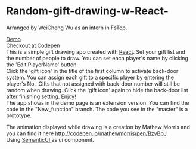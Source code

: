 # Random-gift-drawing-w-React-

Arranged by WeiCheng Wu as an intern in FsTop.

<p> <a href="iiia.github.io/Random-gift-drawing-w-React-">Demo</a>
  </br>
  <a href="http://codepen.io/spencerwu85/pen/wWbPOm"> Checkout at Codepen</a>
  </br>
This is a simple gift drawing app created with  <a href="https://facebook.github.io/react/">React</a>. Set your gift list and the number of people to draw. You can set each player's name by clicking the 'Edit PlayerName' button. 
  </br>
Click the 'gift icon' in the title of the first column to activate back-door system. You can assign each gift to a specific player by entering the player's No. .Gifts that not assigned with back-door number will still be random  when drawing. Click the 'gift icon' again to hide the back-door list after finishing setting. Enjoy!
  </br>
  The app shows in the demo page is an extension version. You can find the code in the "New_function" branch. The code you see in the "master" is a prototype.
</p>
<p>

The animation displayed while drawing is a creation by Mathew Morris  and you can find it here http://codepen.io/mathewmorris/pen/BzvBpJ.
</br>
Using <a href="http://semantic-ui.com/"> SemanticUI </a> as ui component.
</p>
